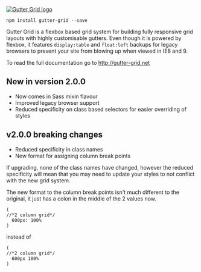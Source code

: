[![Gutter Grid logo](http://gutter-grid.net/assets/images/social-media.jpg)](http://gutter-grid.net)

    npm install gutter-grid --save

Gutter Grid is a flexbox based grid system for building fully responsive grid layouts with highly customisable gutters. Even though it is powered by flexbox, it features `display:table` and `float:left` backups for legacy browsers to prevent your site from blowing up when viewed in IE8 and 9.

To read the full documentation go to http://gutter-grid.net

## New in version 2.0.0

  - Now comes in Sass mixin flavour
  - Improved legacy browser support
  - Reduced specificity on class based selectors for easier overriding of styles

## v2.0.0 breaking changes

  - Reduced specificity in class names
  - New format for assigning column break points

If upgrading, none of the class names have changed, however the reduced specificity will mean that you may need to update your styles to not conflict with the new grid system.

The new format to the column break points isn't much different to the original, it just has a colon in the middle of the 2 values now.

`````
(
//*2 column grid*/
  600px: 100%
)
`````

instead of

`````
(
//*2 column grid*/
  600px 100%
)
`````

